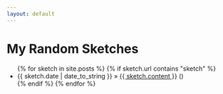 ```yaml
---
layout: default
---
```


<div id="home">
  <h1>My Random Sketches</h1>
  <ul class="sketches">
  {% for sketch in site.posts %}
    {% if sketch.url contains "sketch" %}
        <li>
          <span>{{ sketch.date | date_to_string }}</span> &raquo;
          <a href="{{ sketch.url }}">{{ sketch.content }}</a>
          (<a href="{{ sketch.url }}"></a>)
        </li>
    {% endif %}
  {% endfor %}
  </ul>
</div>
